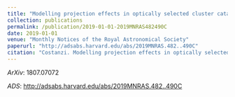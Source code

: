 ```yaml
---
title: "Modelling projection effects in optically selected cluster catalogues"
collection: publications
permalink: /publication/2019-01-01-2019MNRAS482490C
date: 2019-01-01
venue: "Monthly Notices of the Royal Astronomical Society"
paperurl: "http://adsabs.harvard.edu/abs/2019MNRAS.482..490C"
citation: "Costanzi. Modelling projection effects in optically selected cluster catalogues. Monthly Notices of the Royal Astronomical Society, 482:, Jan 2019"
---
```


*ArXiv*: 1807.07072

*ADS*: http://adsabs.harvard.edu/abs/2019MNRAS.482..490C
